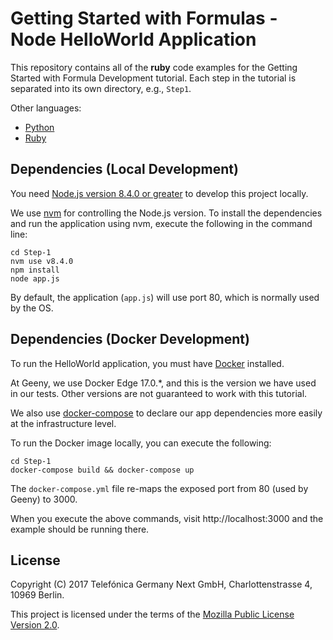 # Getting Started with Formulas - Node HelloWorld Application

This repository contains all of the **ruby** code examples for the Getting
Started with Formula Development tutorial. Each step in the tutorial is
separated into its own directory, e.g., `Step1`.

Other languages:

-  [Python](https://github.com/geeny/python-getting-started)
-  [Ruby](https://github.com/geeny/ruby-getting-started)

## Dependencies (Local Development)

You need [Node.js version 8.4.0 or greater](https://nodejs.org/en/download/) to develop this project locally.

We use [nvm](https://github.com/creationix/nvm) for controlling the Node.js
version. To install the dependencies and run the application using nvm, execute
the following in the command line:

```
cd Step-1
nvm use v8.4.0
npm install
node app.js
```

By default, the application (`app.js`) will use port 80, which is normally used
by the OS.

## Dependencies (Docker Development)

To run the HelloWorld application, you must have [Docker](https://www.docker.com/)
installed.

At Geeny, we use Docker Edge 17.0.*, and this is the version we have used in our
tests. Other versions are not guaranteed to work with this tutorial.

We also use [docker-compose](https://github.com/docker/compose) to 
declare our app dependencies more easily at the infrastructure level.

To run the Docker image locally, you can execute the following:

```
cd Step-1
docker-compose build && docker-compose up
```

The `docker-compose.yml` file re-maps the exposed port from 80 (used by Geeny)
to 3000.

When you execute the above commands, visit http://localhost:3000 and
the example should be running there.

## License

Copyright (C) 2017 Telefónica Germany Next GmbH, Charlottenstrasse 4, 10969 Berlin.

This project is licensed under the terms of the [Mozilla Public License Version 2.0](LICENSE.md).
